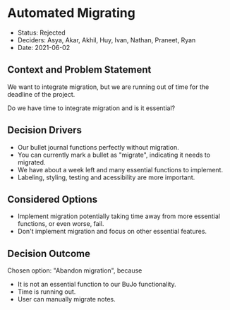 # Automated Migrating
* Status: Rejected
* Deciders: Asya, Akar, Akhil, Huy, Ivan, Nathan, Praneet, Ryan
* Date: 2021-06-02
​

## Context and Problem Statement
We want to integrate migration, but we are running out of time for the deadline of the project. 

Do we have time to integrate migration and is it essential?

## Decision Drivers

* Our bullet journal functions perfectly without migration.
* You can currently mark a bullet as "migrate", indicating it needs to migrated.
* We have about a week left and many essential functions to implement.
* Labeling, styling, testing and acessibility are more important.
​
## Considered Options

* Implement migration potentially taking time away from more essential functions, or even worse, fail.
* Don't implement migration and focus on other essential features.
​

## Decision Outcome
Chosen option: "Abandon migration", because
​
* It is not an essential function to our BuJo functionality.
* Time is running out.
* User can manually migrate notes.
